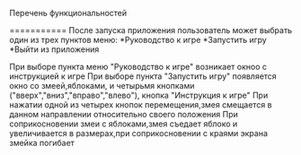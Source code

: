 Перечень функциональностей

===========
После запуска приложения пользователь может выбрать один из трех пунктов меню:
*Руководство к игре
*Запустить игру
*Выйти из приложения

При выборе пункта меню "Руководство к игре" возникает окноо с инструкцией к игре
При выборе пункта "Запустить игру" появляется окно со змеей,яблоками, и четырьмя кнопками ("вверх","вниз","вправо","влево"), 
кнопка "Инструкция к игре"
При нажатии одной из четырех кнопок перемещения,змея смещается в данном направлении относительно своего положения
При соприкосновении змеи с яблоками,змея съедает яблоко и увеличивается в размерах,при соприкосновении с краями экрана змейка 
погибает
